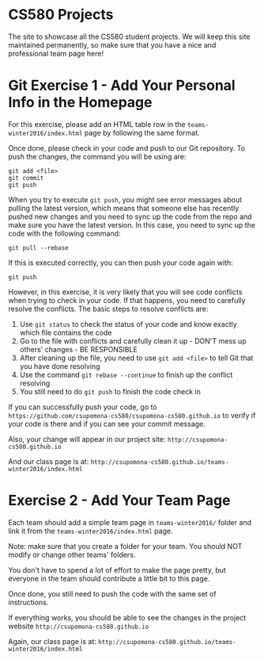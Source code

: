 CS580 Projects
=========================

The site to showcase all the CS580 student projects. We will keep this site maintained permanently, so make sure that you have a nice and professional team page here!


Git Exercise 1 - Add Your Personal Info in the Homepage
=======================================================

For this exercise, please add an HTML table row in the `teams-winter2016/index.html` page by following the same format.

Once done, please check in your code and push to our Git repository. To push the changes, the command you will be using are:

```
git add <file>
git commit
git push
```

When you try to execute ```git push```, you might see error messages about pulling the latest version, which means that someone else has recently pushed new changes and you need to sync up the code from the repo and make sure you have the latest version. In this case, you need to sync up the code with the following command:

```
git pull --rebase
```

If this is executed correctly, you can then push your code again with:

```
git push
```

However, in this exercise, it is very likely that you will see code conflicts when trying to check in your code. If that happens, you need to carefully resolve the conflicts. The basic steps to resolve conflicts are:

1. Use ```git status``` to check the status of your code and know exactly which file contains the code
2. Go to the file with conflicts and carefully clean it up - DON'T mess up others' changes - BE RESPONSIBLE
3. After cleaning up the file, you need to use ```git add <file>``` to tell Git that you have done resolving
4. Use the command ```git rebase --continue``` to finish up the conflict resolving
5. You still need to do ```git push``` to finish the code check in

If you can successfully push your code, go to `https://github.com/csupomona-cs580/csupomona-cs580.github.io` to verify if your code is there and if you can see your commit message.

Also, your change will appear in our project site: `http://csupomona-cs580.github.io`

And our class page is at: `http://csupomona-cs580.github.io/teams-winter2016/index.html`

Exercise 2 - Add Your Team Page
===============================

Each team should add a simple team page in `teams-winter2016/` folder and link it from the `teams-winter2016/index.html` page.

Note: make sure that you create a folder for your team. You should NOT modify or change other teams' folders.

You don't have to spend a lot of effort to make the page pretty, but everyone in the team should contribute a little bit to this page.

Once done, you still need to push the code with the same set of instructions.

If everything works, you should be able to see the changes in the project website `http://csupomona-cs580.github.io`

Again, our class page is at: `http://csupomona-cs580.github.io/teams-winter2016/index.html`
